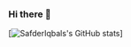 ### Hi there 👋
[![SafderIqbals's GitHub stats](https://github-readme-stats.vercel.app/api?username=safderiqbal&count_private=true&show_icons=true&theme=tokyonight)]
<!--
**safderiqbal/safderiqbal** is a ✨ _special_ ✨ repository because its `README.md` (this file) appears on your GitHub profile.

Here are some ideas to get you started:

- 🔭 I’m currently working on ...
- 🌱 I’m currently learning ...
- 👯 I’m looking to collaborate on ...
- 🤔 I’m looking for help with ...
- 💬 Ask me about ...
- 📫 How to reach me: ...
- 😄 Pronouns: ...
- ⚡ Fun fact: ...
-->
